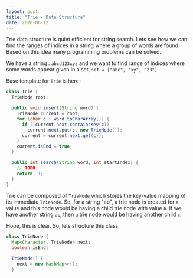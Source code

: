 ```yaml
---
layout: post
title: "Trie - Data Structure"
date: 2020-06-12
---
```


Trie data structure is quiet efficient for string search. Lets see how we can find the ranges of indices in a string where a group of words are found.
Based on this idea many programming problems can be solved.

We have a string : `abcd123xyz` and we want to find range of indices where some words appear given in a set, `set = ["abc", "xy", “23"]`


Base template for `Trie` is here :

```java
class Trie {
  TrieNode root;

  public void insert(String word) {
    TrieNode current = root;
    for (char c : word.toCharArray()) {
      if (!current.next.containsKey(c))
        current.next.put(c, new TrieNode());
      current = current.next.get(c));
    }
    current.isEnd = true;
  }

  public int search(String word, int startIndex) {
    // TODO
    return -1;
  }
}
```
Trie can be composed of `TrieNode` which stores the key-value mapping of its immediate `TrieNode`. So, for a string "ab", a trie node is created for `a` value and this node would be having a child trie node with value `b`.
If we have another string `ac`, then `a` trie node would be having another child `c`.

Hope, this is clear. So, lets structure this class.

```java
class TrieNode {
  Map<Character, TrieNode> next;
  boolean isEnd;

  TrieNode() {
    next = new HashMap<>();
  }
```
